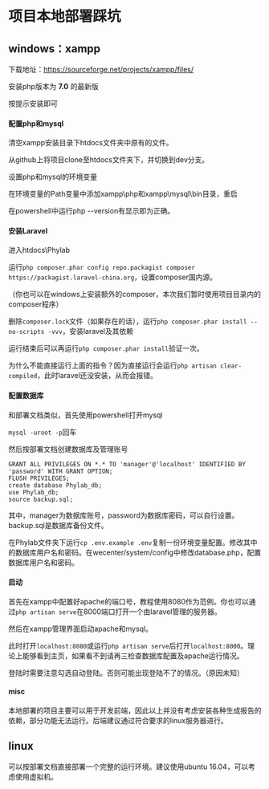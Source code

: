 # 项目本地部署踩坑

## windows：xampp

下载地址：<https://sourceforge.net/projects/xampp/files/>

安装php版本为 **7.0** 的最新版

按提示安装即可

#### 配置php和mysql

清空xampp安装目录下htdocs文件夹中原有的文件。

从github上将项目clone至htdocs文件夹下，并切换到dev分支。

设置php和mysql的环境变量

在环境变量的Path变量中添加xampp\php和xampp\mysql\bin目录，重启

在powershell中运行php --version有显示即为正确。

#### 安装Laravel

进入htdocs\Phylab

运行`php composer.phar config repo.packagist composer https://packagist.laravel-china.org`，设置composer国内源。

（你也可以在windows上安装额外的composer，本次我们暂时使用项目目录内的composer程序）

删除`composer.lock`文件（如果存在的话），运行`php composer.phar install --no-scripts -vvv`，安装laravel及其依赖

运行结束后可以再运行`php composer.phar install`验证一次。

为什么不能直接运行上面的指令？因为直接运行会运行`php artisan clear-compiled`，此时laravel还没安装，从而会报错。

#### 配置数据库

和部署文档类似，首先使用powershell打开mysql

`mysql -uroot -p`回车

然后按部署文档创建数据库及管理账号

```
GRANT ALL PRIVILEGES ON *.* TO 'manager'@'localhost' IDENTIFIED BY 'password' WITH GRANT OPTION;
FLUSH PRIVILEGES;
create database Phylab_db;
use Phylab_db;
source backup.sql;
```

其中，manager为数据库账号，password为数据库密码，可以自行设置。backup.sql是数据库备份文件。

在Phylab文件夹下运行`cp .env.example .env`复制一份环境变量配置。修改其中的数据库用户名和密码。在wecenter/system/config中修改database.php，配置数据库用户名和密码。

#### 启动

首先在xampp中配置好apache的端口号，教程使用8080作为范例。你也可以通过`php artisan serve`在8000端口打开一个由laravel管理的服务器。

然后在xampp管理界面启动apache和mysql。

此时打开`localhost:8080`或运行`php artisan serve`后打开`localhost:8000`。理论上能够看到主页，如果看不到请再三检查数据库配置及apache运行情况。

登陆时需要注意勾选自动登陆。否则可能出现登陆不了的情况。（原因未知）

#### misc

本地部署的项目主要可以用于开发前端，因此以上并没有考虑安装各种生成报告的依赖，部分功能无法运行。后端建议通过符合要求的linux服务器进行。

## linux

可以按部署文档直接部署一个完整的运行环境。建议使用ubuntu 16.04，可以考虑使用虚拟机。
